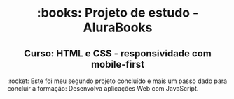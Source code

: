 <h1 align="center">:books: Projeto de estudo - AluraBooks</h1>

<h2 align="center">Curso: HTML e CSS - responsividade com mobile-first</h2>
:rocket:  Este foi meu segundo projeto concluído e mais um passo dado para concluir a formação: Desenvolva aplicações Web com JavaScript.
